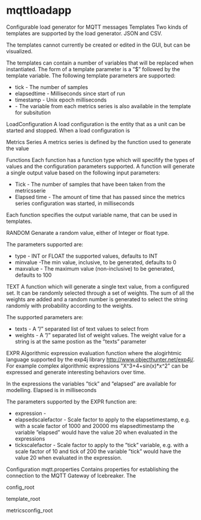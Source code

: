 # mqttloadapp
Configurable load generator for MQTT messages
Templates
Two kinds of templates are supported by the load generator. JSON and CSV.

The templates cannot currently be created or edited in the GUI, but can be visualized.

The templates can contain a number of variables that will be replaced when instantiated. The form of a template parameter is a ”$” followed by the template variable. The following template parameters are supported:
* tick - The number of samples
* elapsedtime - Milliseconds since start of run
* timestamp - Unix epoch milliseconds
* <variables from metrics series> - The variable from each metrics series is also available in the template for subsitution

LoadConfiguration
A load configuration is the entity that as a unit can be started and stopped. When a load configuration is

Metrics Series
A metrics series is defined by the function used to generate the value

Functions
Each function has a function type which will specifify the types of values and the configuration parameters supported. A function will generate a single output value based on the following input parameters:
* Tick - The number of samples that have been taken from the metricsserie
* Elapsed time - The amount of time that has passed since the metrics series configuration was started, in milliseconds

Each function specifies the output variable name, that can be used in templates.

RANDOM
Genarate a random value, either of Integer or float type.

The parameters supported are:
* type - INT or FLOAT the supported values, defaults to INT
* minvalue -The min value, inclusive, to be generated, defaults to 0
* maxvalue - The maximum value (non-inclusive) to be generated, defaults to 100

TEXT
A function which will generate a single text value, from a configured set. It can be randomly selected through a set of weights. The sum of all the weights are added and a random number is generated to select the string randomly with probability according to the weights.

The supported parameters are:
* texts - A ”/” separated list of text values to select from
* weights - A ”/” separated list of weight values. The weight value for a string is at the same postion as the ”texts” parameter

EXPR
Algorithmic expression evaluation function where the alogirhtmic language supported by the exp4j library http://www.objecthunter.net/exp4j/. For example complex algorithmic expressions "X^3+4+sin(x)*x^2” can be expressed and generate interesting behaviors over time.

In the expressions the variables ”tick” and ”elapsed” are available for modelling. Elapsed is in milliseconds

The parameters supported by the EXPR function are:
- expression -
- elapsedscalefactor - Scale factor to apply to the elapsetimestamp, e.g. with a scale factor of 1000 and 20000 ms elapsedtimestamp the variable ”elapsed” would have the value 20 when evaluated in the expressions
- tickscalefactor - Scale factor to apply to the ”tick” variable, e.g. with a scale factor of 10 and tick of 200 the variable ”tick” would have the value 20 when evaluated in the expression.

Configuration
mqtt.properties
Contains properties for establishing the connection to the MQTT Gateway of Icebreaker.
The

config_root

template_root

metricsconfig_root
